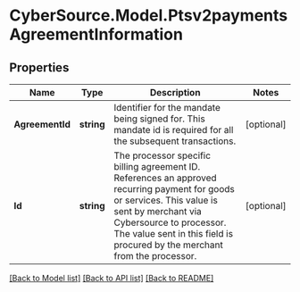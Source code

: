 # CyberSource.Model.Ptsv2paymentsAgreementInformation
## Properties

Name | Type | Description | Notes
------------ | ------------- | ------------- | -------------
**AgreementId** | **string** | Identifier for the mandate being signed for. This mandate id is required for all the subsequent transactions.  | [optional] 
**Id** | **string** | The processor specific billing agreement ID. References an approved recurring payment for goods or services. This value is sent by merchant via Cybersource to processor. The value sent in this field is procured by the merchant from the processor.  | [optional] 

[[Back to Model list]](../README.md#documentation-for-models) [[Back to API list]](../README.md#documentation-for-api-endpoints) [[Back to README]](../README.md)

